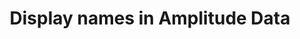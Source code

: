 ---
title: "Display names in Amplitude Data"
source: "https://help.amplitude.com/hc/en-us/articles/16805727661211-Display-names-in-Amplitude-Data"
id: 761569fa-61e0-451b-8c08-4f1d52b8e17e
---